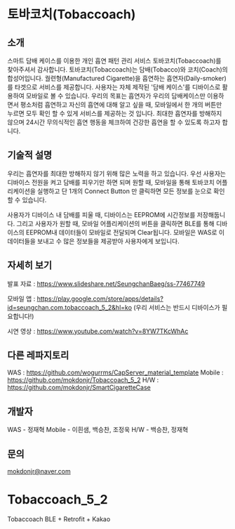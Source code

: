 <h1>토바코치(Tobaccoach)</h1>

<h2>소개</h2>

스마트 담배 케이스를 이용한 개인 흡연 패턴 관리 서비스 토바코치(Tobaccoach)를 찾아주셔서 감사합니다. 토바코치(Tobaccoach)는 담배(Tobacco)와 코치(Coach)의 합성어입니다. 궐련형(Manufactured Cigarette)을 흡연하는 흡연자(Daily-smoker)를 타겟으로 서비스를 제공합니다. 사용자는 자체 제작된 '담배 케이스'를 디바이스로 활용하여 모바일로 볼 수 있습니다. 우리의 목표는 흡연자가 우리의 담배케이스만 이용하면서 평소처럼 흡연하고 자신의 흡연에 대해 알고 싶을 때, 모바일에서 한 개의 버튼만 누르면 모두 확인 할 수 있게 서비스를 제공하는 것 입니다. 최대한 흡연자를 방해하지 않으며 24시간 무의식적인 흡연 행동을 체크하여 건강한 흡연을 할 수 있도록 하고자 합니다.


<h2>기술적 설명</h2>

우리는 흡연자를 최대한 방해하지 않기 위해 많은 노력을 하고 있습니다. 우선 사용자는 디바이스 전원을 켜고 담배를 피우기만 하면 되며 원할 때, 모바일을 통해 토바코치 어플리케이션을 실행하고 단 1개의 Connect Button 만 클릭하면 모든 정보를 눈으로 확인할 수 있습니다.

사용자가 디바이스 내 담배를 피울 때, 디바이스는 EEPROM에 시간정보를 저장해둡니다. 그리고 사용자가 원할 때, 모바일 어플리케이션의 버튼을 클릭하면 BLE를 통해 디바이스의 EEPROM내 데이터들이 모바일로 전달되며 Clear됩니다. 모바일은 WAS로 이 데이터들을 보내고 수 많은 정보들을 제공받아 사용자에게 보입니다.


<h2>자세히 보기</h2>

발표 자료 : https://www.slideshare.net/SeungchanBaeg/ss-77467749

모바일 앱 : https://play.google.com/store/apps/details?id=seungchan.com.tobaccoach_5_2&hl=ko (우리 서비스는 반드시 디바이스가 필요합니다!)

시연 영상 : https://www.youtube.com/watch?v=8YW7TKcWhAc


<h2>다른 레파지토리</h2>

WAS : https://github.com/wogurrms/CapServer_material_template Mobile : https://github.com/mokdonjr/Tobaccoach_5_2 H/W : https://github.com/mokdonjr/SmartCigaretteCase


<h2>개발자</h2>

WAS - 정재혁 Mobile - 이흰샘, 백승찬, 조정욱 H/W - 백승찬, 정재혁


<h2>문의</h2>

mokdonjr@naver.com

# Tobaccoach_5_2
Tobaccoach BLE + Retrofit + Kakao
